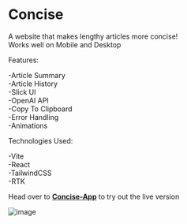 # Concise
A website that makes lengthy articles more concise!\
Works well on Mobile and Desktop

Features:

-Article Summary\
-Article History\
-Slick UI\
-OpenAI API\
-Copy To Clipboard\
-Error Handling\
-Animations

Technologies Used:

-Vite\
-React\
-TailwindCSS\
-RTK


Head over to <b><a href="https://concise-srey-i.netlify.app/" target="_blank">Concise-App</a></b> to try out the live version

![image](https://github.com/user-attachments/assets/466cc830-0c0c-4389-a23f-0ac4c13baf15)


